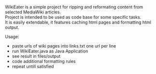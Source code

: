 WikiEater is a simple project for ripping and reformating content from selected MediaWiki articles.  
Project is intended to be used as code base for some specific tasks.  
It is easily extendable, it features caching html pages and formatting html output.  
	
Usage:
* paste urls of wiki pages into links.txt one url per line
* run WikiEater.java as Java Application
* see result in files/output   
* code additional formatting rules
* repeat untill satisfied